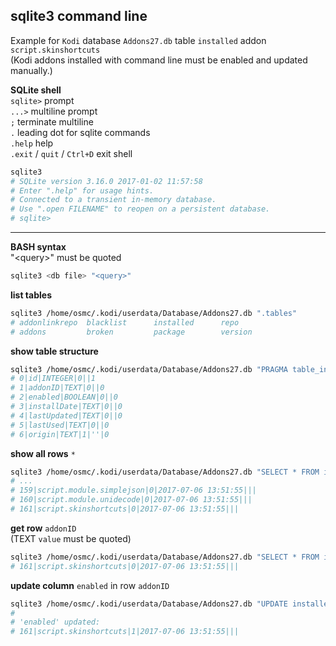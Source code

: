 sqlite3 command line
---

Example for `Kodi` database `Addons27.db` table `installed` addon `script.skinshortcuts`  
(Kodi addons installed with command line must be enabled and updated manually.)  

**SQLite shell**   
`sqlite>` prompt  
`...>` multiline prompt  
`;` terminate multiline  
`.` leading dot for sqlite commands  
`.help` help  
`.exit` / `quit` / `Ctrl+D` exit shell  
```sh
sqlite3
# SQLite version 3.16.0 2017-01-02 11:57:58
# Enter ".help" for usage hints.
# Connected to a transient in-memory database.
# Use ".open FILENAME" to reopen on a persistent database.
# sqlite>
```
<hr>

**BASH syntax**  
"\<query\>" must be quoted
```sh
sqlite3 <db file> "<query>"
```

**list tables**
```sh
sqlite3 /home/osmc/.kodi/userdata/Database/Addons27.db ".tables"
# addonlinkrepo  blacklist      installed      repo
# addons         broken         package        version
```

**show table structure**
```sh
sqlite3 /home/osmc/.kodi/userdata/Database/Addons27.db "PRAGMA table_info(installed)"
# 0|id|INTEGER|0||1
# 1|addonID|TEXT|0||0
# 2|enabled|BOOLEAN|0||0
# 3|installDate|TEXT|0||0
# 4|lastUpdated|TEXT|0||0
# 5|lastUsed|TEXT|0||0
# 6|origin|TEXT|1|''|0
```

**show all rows** `*`
```sh
sqlite3 /home/osmc/.kodi/userdata/Database/Addons27.db "SELECT * FROM installed"
# ...
# 159|script.module.simplejson|0|2017-07-06 13:51:55|||
# 160|script.module.unidecode|0|2017-07-06 13:51:55|||
# 161|script.skinshortcuts|0|2017-07-06 13:51:55|||
```

**get row** `addonID`  
(TEXT `value` must be quoted)  
```sh
sqlite3 /home/osmc/.kodi/userdata/Database/Addons27.db "SELECT * FROM installed WHERE addonID = 'script.skinshortcuts'"
# 161|script.skinshortcuts|0|2017-07-06 13:51:55|||
```

**update column** `enabled` in row `addonID`
```sh
sqlite3 /home/osmc/.kodi/userdata/Database/Addons27.db "UPDATE installed SET enabled = 1 WHERE addonID = 'script.skinshortcuts'"
#
# 'enabled' updated:
# 161|script.skinshortcuts|1|2017-07-06 13:51:55|||
```
